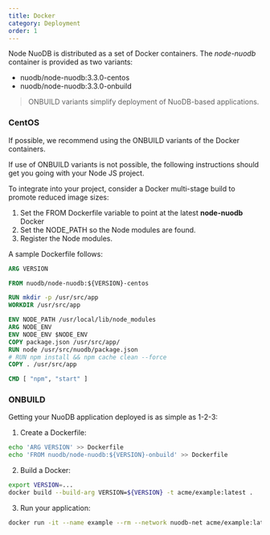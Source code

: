 ```yaml
---
title: Docker
category: Deployment
order: 1
---
```


Node NuoDB is distributed as a set of Docker containers. The *node-nuodb* container
is provided as two variants:

* nuodb/node-nuodb:3.3.0-centos
* nuodb/node-nuodb:3.3.0-onbuild

> ONBUILD variants simplify deployment of NuoDB-based applications.

### CentOS

If possible, we recommend using the ONBUILD variants of the Docker containers.

If use of ONBUILD variants is not possible, the following instructions should get
you going with your Node JS project.

To integrate into your project, consider a Docker multi-stage build to promote reduced
image sizes:

1. Set the FROM Dockerfile variable to point at the latest **node-nuodb** Docker
2. Set the NODE_PATH so the Node modules are found.
3. Register the Node modules.

A sample Dockerfile follows:

```Dockerfile
ARG VERSION

FROM nuodb/node-nuodb:${VERSION}-centos

RUN mkdir -p /usr/src/app
WORKDIR /usr/src/app

ENV NODE_PATH /usr/local/lib/node_modules
ARG NODE_ENV
ENV NODE_ENV $NODE_ENV
COPY package.json /usr/src/app/
RUN node /usr/src/nuodb/package.json
# RUN npm install && npm cache clean --force
COPY . /usr/src/app

CMD [ "npm", "start" ]
```

### ONBUILD

Getting your NuoDB application deployed is as simple as 1-2-3:

1. Create a Dockerfile:
```bash
echo 'ARG VERSION' >> Dockerfile
echo 'FROM nuodb/node-nuodb:${VERSION}-onbuild' >> Dockerfile
```
2. Build a Docker:
```bash
export VERSION=...
docker build --build-arg VERSION=${VERSION} -t acme/example:latest .
```
3. Run your application:
```bash
docker run -it --name example --rm --network nuodb-net acme/example:latest
```
